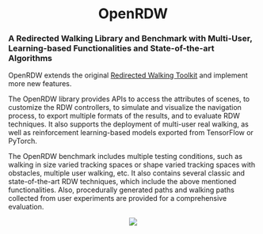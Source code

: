 <h1 align="center">
    OpenRDW
</h1>

### A Redirected Walking Library and Benchmark with Multi-User, Learning-based Functionalities and State-of-the-art Algorithms

OpenRDW extends the original [Redirected Walking Toolkit](https://github.com/USC-ICT-MxR/RDWT) and implement more new features.

The OpenRDW library provides APIs to access the attributes of scenes, to customize the RDW controllers, to simulate and visualize the navigation process, to export multiple formats of the results, and to evaluate RDW techniques. It also supports the deployment of multi-user real walking, as well as reinforcement learning-based models exported from TensorFlow or PyTorch. 

The OpenRDW benchmark includes multiple testing conditions, such as walking in size varied tracking spaces or shape varied tracking spaces with obstacles, multiple user walking, etc. It also contains several classic and state-of-the-art RDW techniques, which include the above mentioned functionalities. Also, procedurally generated paths and walking paths collected from user experiments are provided for a comprehensive evaluation. 

<p align="center">
  <img src="https://raw.githubusercontent.com/yaoling1997/OpenRDW/main/Figures/preview.gif" />
</p>